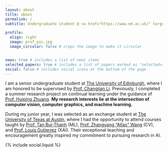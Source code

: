 ```yaml
---
layout: about
title: about
permalink: /
subtitle: Undergraduate student @ <a href="https://www.ed.ac.uk/" target="_blank">University of Edinburgh</a>

profile:
  align: right
  image: prof_pic.jpg
  image_circular: false # crops the image to make it circular


news: true # includes a list of news items
selected_papers: true # includes a list of papers marked as "selected={true}"
social: false # includes social icons at the bottom of the page
---
```


I am a senior undergraduate student at [The University of Edinburgh](https://www.ed.ac.uk/), where I am honored to be supervised by [Prof. Changjian Li](https://enigma-li.github.io/). Previously, I completed a summer research project on continual learning under the guidance of [Prof. Huiping Zhuang](https://zhuanghp.github.io/). **My research interests lie at the intersection of computer vision, computer graphics, and machine learning.**

During my junior year, I was selected as an exchange student at [The University of Texas at Austin](https://www.utexas.edu/), where I had the opportunity to attend courses taught by [Prof. Tan Bui-Thanh](https://users.oden.utexas.edu/~tanbui/) (ML), [Prof. Zhangyang “Atlas” Wang](https://vita-group.github.io/research.html) (CV), and [Prof. Louis Gutierrez](https://www.ischool.utexas.edu/people/people-details?PersonID=595) (XAI). Their exceptional teaching and encouragement greatly inspired my commitment to pursuing research in AI.

<div class="intro-social-icons">
  {% include social.liquid %}
</div>
